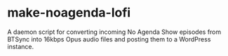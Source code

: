 make-noagenda-lofi
==================

A daemon script for converting incoming No Agenda Show episodes from BTSync into 16kbps Opus audio files and posting them to a WordPress instance.

